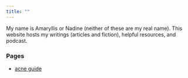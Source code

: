 ```yaml
---
title: ""
---
```


My name is Amaryllis or Nadine (neither of these are my real name). This website hosts my writings (articles and fiction), helpful resources, and podcast.

### Pages
* [acne guide](/acne_guide)
